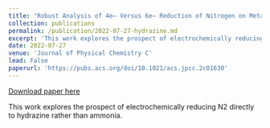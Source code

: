 ```yaml
---
title: "Robust Analysis of 4e– Versus 6e– Reduction of Nitrogen on Metal Surfaces and Single-Atom Alloys"
collection: publications
permalink: /publication/2022-07-27-hydrazine.md
excerpt: 'This work explores the prospect of electrochemically reducing N2 directly to hydrazine rather than ammonia.'
date: 2022-07-27
venue: 'Journal of Physical Chemistry C'
lead: False
paperurl: 'https://pubs.acs.org/doi/10.1021/acs.jpcc.2c01630'
---
```


<a href='https://pubs.acs.org/doi/10.1021/acs.jpcc.2c01630'>Download paper here</a>

This work explores the prospect of electrochemically reducing N2 directly to hydrazine rather than ammonia.
